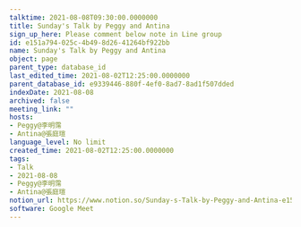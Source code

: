 ```yaml
---
talktime: 2021-08-08T09:30:00.0000000
title: Sunday's Talk by Peggy and Antina
sign_up_here: Please comment below note in Line group
id: e151a794-025c-4b49-8d26-41264bf922bb
name: Sunday's Talk by Peggy and Antina
object: page
parent_type: database_id
last_edited_time: 2021-08-02T12:25:00.0000000
parent_database_id: e9339446-880f-4ef0-8ad7-8ad1f507dded
indexDate: 2021-08-08
archived: false
meeting_link: ""
hosts:
- Peggy@李明霈
- Antina@張庭瑄
language_level: No limit
created_time: 2021-08-02T12:25:00.0000000
tags:
- Talk
- 2021-08-08
- Peggy@李明霈
- Antina@張庭瑄
notion_url: https://www.notion.so/Sunday-s-Talk-by-Peggy-and-Antina-e151a794025c4b498d2641264bf922bb
software: Google Meet
---
```







